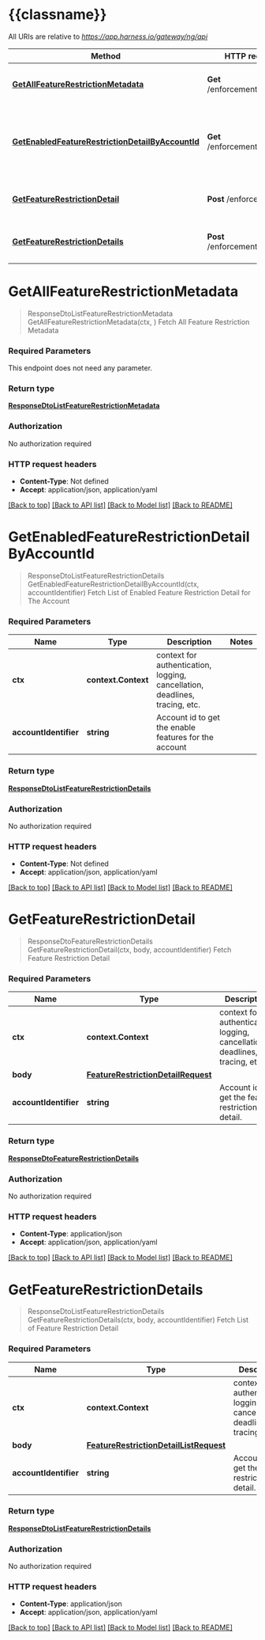 # {{classname}}

All URIs are relative to *https://app.harness.io/gateway/ng/api*

Method | HTTP request | Description
------------- | ------------- | -------------
[**GetAllFeatureRestrictionMetadata**](EnforcementApi.md#GetAllFeatureRestrictionMetadata) | **Get** /enforcement/metadata | Fetch All Feature Restriction Metadata
[**GetEnabledFeatureRestrictionDetailByAccountId**](EnforcementApi.md#GetEnabledFeatureRestrictionDetailByAccountId) | **Get** /enforcement/enabled | Fetch List of Enabled Feature Restriction Detail for The Account
[**GetFeatureRestrictionDetail**](EnforcementApi.md#GetFeatureRestrictionDetail) | **Post** /enforcement | Fetch Feature Restriction Detail
[**GetFeatureRestrictionDetails**](EnforcementApi.md#GetFeatureRestrictionDetails) | **Post** /enforcement/details | Fetch List of Feature Restriction Detail

# **GetAllFeatureRestrictionMetadata**
> ResponseDtoListFeatureRestrictionMetadata GetAllFeatureRestrictionMetadata(ctx, )
Fetch All Feature Restriction Metadata

### Required Parameters
This endpoint does not need any parameter.

### Return type

[**ResponseDtoListFeatureRestrictionMetadata**](ResponseDTOListFeatureRestrictionMetadata.md)

### Authorization

No authorization required

### HTTP request headers

 - **Content-Type**: Not defined
 - **Accept**: application/json, application/yaml

[[Back to top]](#) [[Back to API list]](../README.md#documentation-for-api-endpoints) [[Back to Model list]](../README.md#documentation-for-models) [[Back to README]](../README.md)

# **GetEnabledFeatureRestrictionDetailByAccountId**
> ResponseDtoListFeatureRestrictionDetails GetEnabledFeatureRestrictionDetailByAccountId(ctx, accountIdentifier)
Fetch List of Enabled Feature Restriction Detail for The Account

### Required Parameters

Name | Type | Description  | Notes
------------- | ------------- | ------------- | -------------
 **ctx** | **context.Context** | context for authentication, logging, cancellation, deadlines, tracing, etc.
  **accountIdentifier** | **string**| Account id to get the enable features for the account | 

### Return type

[**ResponseDtoListFeatureRestrictionDetails**](ResponseDTOListFeatureRestrictionDetails.md)

### Authorization

No authorization required

### HTTP request headers

 - **Content-Type**: Not defined
 - **Accept**: application/json, application/yaml

[[Back to top]](#) [[Back to API list]](../README.md#documentation-for-api-endpoints) [[Back to Model list]](../README.md#documentation-for-models) [[Back to README]](../README.md)

# **GetFeatureRestrictionDetail**
> ResponseDtoFeatureRestrictionDetails GetFeatureRestrictionDetail(ctx, body, accountIdentifier)
Fetch Feature Restriction Detail

### Required Parameters

Name | Type | Description  | Notes
------------- | ------------- | ------------- | -------------
 **ctx** | **context.Context** | context for authentication, logging, cancellation, deadlines, tracing, etc.
  **body** | [**FeatureRestrictionDetailRequest**](FeatureRestrictionDetailRequest.md)|  | 
  **accountIdentifier** | **string**| Account id to get the feature restriction detail. | 

### Return type

[**ResponseDtoFeatureRestrictionDetails**](ResponseDTOFeatureRestrictionDetails.md)

### Authorization

No authorization required

### HTTP request headers

 - **Content-Type**: application/json
 - **Accept**: application/json, application/yaml

[[Back to top]](#) [[Back to API list]](../README.md#documentation-for-api-endpoints) [[Back to Model list]](../README.md#documentation-for-models) [[Back to README]](../README.md)

# **GetFeatureRestrictionDetails**
> ResponseDtoListFeatureRestrictionDetails GetFeatureRestrictionDetails(ctx, body, accountIdentifier)
Fetch List of Feature Restriction Detail

### Required Parameters

Name | Type | Description  | Notes
------------- | ------------- | ------------- | -------------
 **ctx** | **context.Context** | context for authentication, logging, cancellation, deadlines, tracing, etc.
  **body** | [**FeatureRestrictionDetailListRequest**](FeatureRestrictionDetailListRequest.md)|  | 
  **accountIdentifier** | **string**| Account id to get the feature restriction detail. | 

### Return type

[**ResponseDtoListFeatureRestrictionDetails**](ResponseDTOListFeatureRestrictionDetails.md)

### Authorization

No authorization required

### HTTP request headers

 - **Content-Type**: application/json
 - **Accept**: application/json, application/yaml

[[Back to top]](#) [[Back to API list]](../README.md#documentation-for-api-endpoints) [[Back to Model list]](../README.md#documentation-for-models) [[Back to README]](../README.md)

